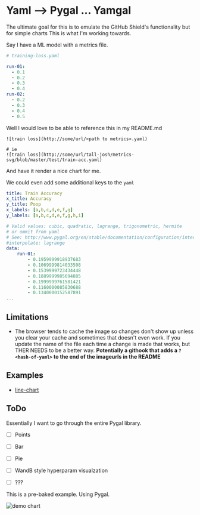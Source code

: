 # Yaml --> Pygal ... Yamgal

The ultimate goal for this is to emulate the GitHub Shield's functionality 
but for simple charts This is what I'm working towards.

Say I have a ML model with a metrics file.

```yaml
# training-loss.yaml

run-01:
  - 0.1
  - 0.2
  - 0.3
  - 0.4
run-02:
  - 0.2
  - 0.3
  - 0.4
  - 0.5
```

Well I would love to be able to reference this in my README.md

```
![train loss](http://some/url/<path to metrics>.yaml)

# ie
![train loss](http://some/url/tall-josh/metrics-svg/blob/master/test/train-acc.yaml)
```

And have it render a nice chart for me.

We could even add some additional keys to the `yaml`

```yaml
title: Train Accuracy
x_title: Accuracy
y_title: Poop
x_labels: [a,b,c,d,e,f,g]
y_labels: [a,b,c,d,e,f,g,h,i]

# Valid values: cubic, quadratic, lagrange, trigonometric, hermite
# or ommit from yaml
# See: http://www.pygal.org/en/stable/documentation/configuration/interpolations.html
#interpolate: lagrange
data:
    run-01:
        - 0.1959999918937683
        - 0.1069999814033508
        - 0.1539999723434448
        - 0.1889999985694885
        - 0.1999999761581421
        - 0.1160000085830688
        - 0.1340000152587891
...
```

## Limitations

  - The browser tends to cache the image so changes don't show up unless you
    clear your cache and sometimes that doesn't even work. If you update the
    name of the file each time a change is made that works, but THER NEEDS to
    be a better way. **Potentially a githook that adds a `?<hash-of-yaml>` to
    the end of the imageurls in the README**


## Examples

  - [line-chart](examples/lines-01.yaml)

## ToDo

Essentially I want to go through the entire Pygal library.

  - [ ] Points
  - [ ] Bar
  - [ ] Pie
  - [ ] WandB style hyperparam visualzation
  - [ ] ???


This is a pre-baked example. Using Pygal. 

![demo chart](https://yamlgal-py3-alpine-c6l3dwv2sq-de.a.run.app/yamgal/github.com/tall-josh/yamgal/blob/master/examples/lines-01.yaml?121)
